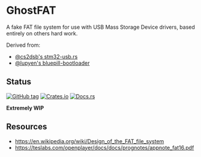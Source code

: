 # GhostFAT

A fake FAT file system for use with USB Mass Storage Device drivers, based entirely on others hard work.


Derived from:
- [@cs2dsb's stm32-usb.rs](https://github.com/cs2dsb/stm32-usb.rs/blob/master/firmware/usb_bootloader/src/ghost_fat.rs)
- [@lupyen's bluepill-bootloader](https://github.com/lupyuen/bluepill-bootloader/blob/master/src/ghostfat.c)


## Status

[![GitHub tag](https://img.shields.io/github/tag/ryankurte/ghostfat.svg)](https://github.com/ryankurte/ghostfat)
[![Crates.io](https://img.shields.io/crates/v/ghostfat.svg)](https://crates.io/crates/ghostfat)
[![Docs.rs](https://docs.rs/ghostfat/badge.svg)](https://docs.rs/ghostfat)

**Extremely WIP**
## Resources

- https://en.wikipedia.org/wiki/Design_of_the_FAT_file_system
- https://teslabs.com/openplayer/docs/docs/prognotes/appnote_fat16.pdf

